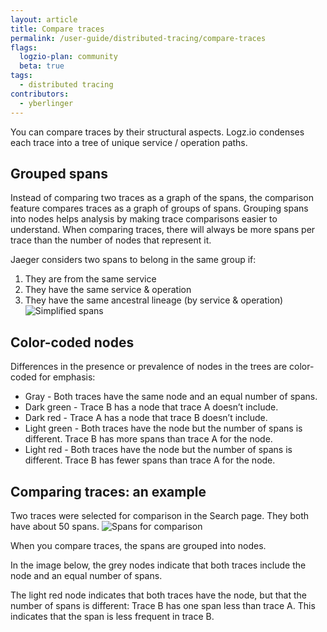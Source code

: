 ```yaml
---
layout: article
title: Compare traces
permalink: /user-guide/distributed-tracing/compare-traces
flags:
  logzio-plan: community
  beta: true
tags:
  - distributed tracing
contributors:
  - yberlinger
---
```

You can compare traces by their structural aspects. Logz.io condenses each trace into a tree of unique service / operation paths.  

## Grouped spans
Instead of comparing two traces as a graph of the spans, the comparison feature compares traces as a graph of groups of spans. Grouping spans into nodes helps analysis by making trace comparisons easier to understand.  When comparing traces, there will always be more spans per trace than the number of nodes that represent it.

Jaeger considers two spans to belong in the same group if:

1. They are from the same service
2. They have the same service & operation
3. They have the same ancestral lineage (by service & operation)
![Simplified spans](https://dytvr9ot2sszz.cloudfront.net/logz-docs/distributed-tracing/grouped-spans.png)


## Color-coded nodes
Differences in the presence or prevalence of nodes in the trees are color-coded for emphasis:

+ Gray - Both traces have the same node and an equal number of spans.
+ Dark green - Trace B has a node that trace A doesn’t include.
+ Dark red - Trace A has a node that trace B doesn’t include. 
+ Light green - Both traces have the node but the number of spans is different. Trace B has more spans than trace A for the node.
+ Light red - Both traces have the node but the number of spans is different. Trace B has fewer spans than trace A for the node.

## Comparing traces: an example
Two traces were selected for comparison in the Search page. They both have about 50 spans. 
![Spans for comparison](https://dytvr9ot2sszz.cloudfront.net/logz-docs/distributed-tracing/spans_for_com[are].png)


When you compare traces, the spans are grouped into nodes. 

In the image below, the grey nodes indicate that both traces include the node and an equal number of spans.  

The light red node indicates that both traces have the node, but that the number of spans is different: Trace B has one span less than trace A. This indicates that the span is less frequent in trace B.

